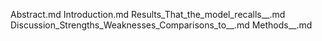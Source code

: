 Abstract.md
Introduction.md
Results_That_the_model_recalls__.md
Discussion_Strengths_Weaknesses_Comparisons_to__.md
Methods__.md
